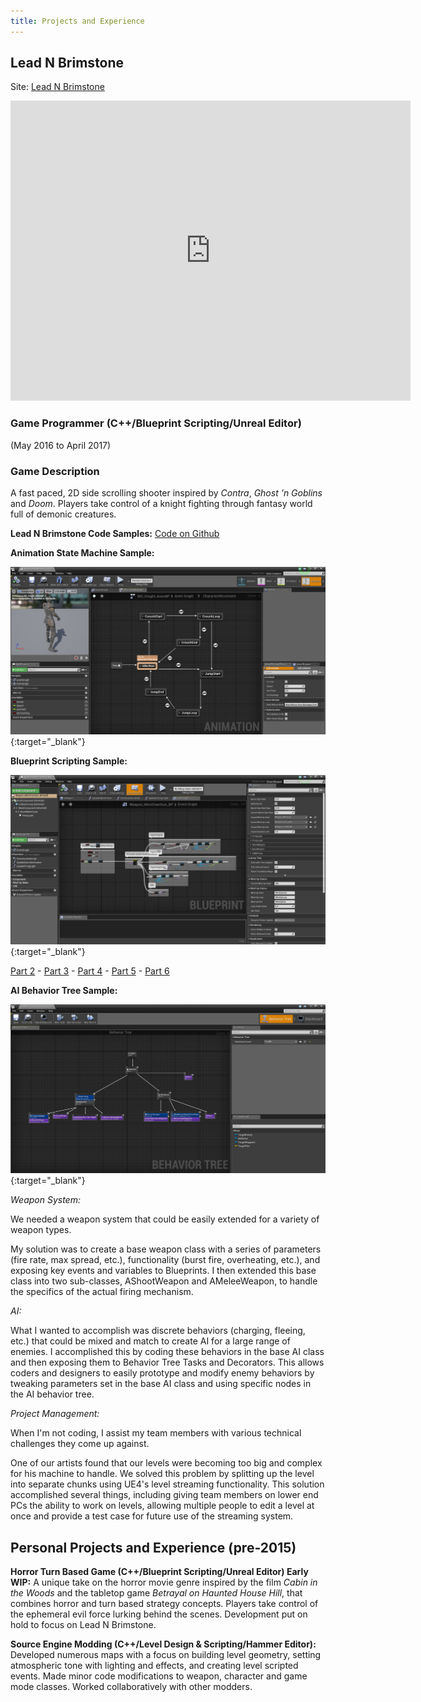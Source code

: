 ```yaml
---
title: Projects and Experience
---
```


## Lead N Brimstone
Site: [Lead N Brimstone](http://www.wadenkanestudios.com/#!projects/leadnbrimestone.html)

<iframe src="https://drive.google.com/file/d/0ByegvJ7suqvHRjFoTTNPbW5TM2c/preview" width="640" height="480" frameBorder="0"></iframe>

### Game Programmer (C++/Blueprint Scripting/Unreal Editor)
(May 2016 to April 2017)

### Game Description
A fast paced, 2D side scrolling shooter inspired by _Contra_, _Ghost 'n Goblins_ and _Doom_. Players take control of a knight fighting through fantasy world full of demonic creatures.

**Lead N Brimstone Code Samples:**
[Code on Github](https://github.com/calebsmth54/LeadNBrimstone)


**Animation State Machine Sample:**

[![Lead N Brimstone Preview Picture](/assets/img/LnBPreview2.png)](/assets/img/LnBPreview2.png){:target="_blank"}


**Blueprint Scripting Sample:**

[![Lead N Brimstone Preview Picture](/assets/img/BPPreview1.png)](/assets/img/BPPreview1.png){:target="_blank"}

[Part 2](/assets/img/BPPreview2.png) -
[Part 3](/assets/img/BPPreview3.png) -
[Part 4](/assets/img/BPPreview4.png) -
[Part 5](/assets/img/BPPreview5.png) -
[Part 6](/assets/img/BPPreview6.png)


**AI Behavior Tree Sample:**

[![Lead N Brimstone Preview Picture](/assets/img/LnBPreview3.png)](/assets/img/LnBPreview3.png){:target="_blank"}


*Weapon System:*

We needed a weapon system that could be easily extended for a variety of weapon types.

My solution was to create a base weapon class with a series of parameters (fire rate, max spread, etc.), functionality (burst fire, overheating, etc.), and exposing key events and variables to Blueprints. I then extended this base class into two sub-classes, AShootWeapon and AMeleeWeapon, to handle the specifics of the actual firing mechanism.


*AI:*

What I wanted to accomplish was discrete behaviors (charging, fleeing, etc.) that could be mixed and match to create AI for a large range of enemies. I accomplished this by coding these behaviors in the base AI class and then exposing them to Behavior Tree Tasks and Decorators. This allows coders and designers to easily prototype and modify enemy behaviors by tweaking parameters set in the base AI class and using specific nodes in the AI behavior tree.


*Project Management:*

When I'm not coding, I assist my team members with various technical challenges they come up against.

One of our artists found that our levels were becoming too big and complex for his machine to handle. We solved this problem by splitting up the level into separate chunks using UE4's level streaming functionality. This solution accomplished several things, including giving team members on lower end PCs  the ability to work on levels, allowing multiple people to edit a level at once and provide a test case for future use of the streaming system.


## Personal Projects and Experience (pre-2015)


**Horror Turn Based Game (C++/Blueprint Scripting/Unreal Editor) Early WIP:** A unique take on the horror movie genre inspired by the film _Cabin in the Woods_ and the tabletop game _Betrayal on Haunted House Hill_, that combines horror and turn based strategy concepts. Players take control of the ephemeral evil force lurking behind the scenes. Development put on hold to focus on Lead N Brimstone.


**Source Engine Modding (C++/Level Design & Scripting/Hammer Editor):** Developed numerous maps with a focus on building level geometry, setting atmospheric tone with lighting and effects, and creating level scripted events. Made minor code modifications to weapon, character and game mode classes. Worked collaboratively with other modders.
